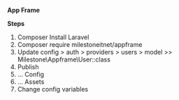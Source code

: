**App Frame**

<b>Steps</b>

<ol>

<li>Composer Install Laravel</li>
<li>Composer require milestoneitnet/appframe</li>
<li>Update config > auth > providers > users > model >> Milestone\Appframe\User::class </li>
<li>Publish</li>
<li>... Config</li>
<li>... Assets</li>
<li>Change config variables</li>

</ol>